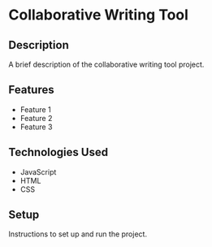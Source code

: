 # Collaborative Writing Tool

## Description

A brief description of the collaborative writing tool project.

## Features

- Feature 1
- Feature 2
- Feature 3

## Technologies Used

- JavaScript
- HTML
- CSS

## Setup

Instructions to set up and run the project.
